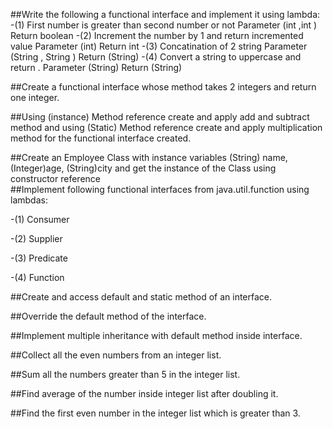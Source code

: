 ##Write the following a functional interface and implement it using lambda:
-(1) First number is greater than second number or not             Parameter (int ,int ) Return boolean
-(2) Increment the number by 1 and return incremented value    Parameter (int) Return int
-(3) Concatination of 2 string                                                             Parameter (String , String ) Return (String)
-(4) Convert a string to uppercase and return .                                Parameter (String) Return (String)

##Create a functional interface whose method takes 2 integers and return one integer.

##Using (instance) Method reference create and apply add and subtract method and using (Static) Method reference create and apply multiplication method for the functional interface created.

##Create an Employee Class with instance variables (String) name, (Integer)age, (String)city and get the instance of the Class using constructor reference  
##Implement following functional interfaces from java.util.function using lambdas:

-(1) Consumer

-(2) Supplier

-(3) Predicate

-(4) Function

##Create and access default and static method of an interface.

##Override the default method of the interface.

##Implement multiple inheritance with default method inside  interface.

##Collect all the even numbers from an integer list.

##Sum all the numbers greater than 5 in the integer list.

##Find average of the number inside integer list after doubling it.

##Find the first even number in the integer list which is greater than 3.